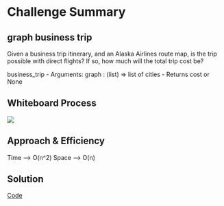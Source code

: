 
# Challenge Summary
## graph business trip

Given a business trip itinerary, and an Alaska Airlines route map, is the trip possible with direct flights? If so, how much will the total trip cost be?

business_trip
    - Arguments:
        graph : (list)  => list of cities
    - Returns cost or None

## Whiteboard Process
<img src='./graph_business_trip.JPG'>


## Approach & Efficiency
Time --> O(n^2)
Space --> O(n)

## Solution
[Code](../b_trip.py)

